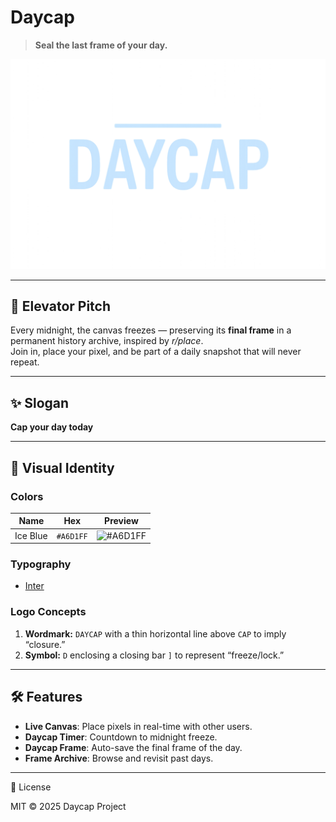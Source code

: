 # Daycap

> **Seal the last frame of your day.**

![Daycap Logo](./public/assets/daycap-logo.png)

---

## 📌 Elevator Pitch

Every midnight, the canvas freezes — preserving its **final frame** in a permanent history archive, inspired by _r/place_.  
Join in, place your pixel, and be part of a daily snapshot that will never repeat.

---

## ✨ Slogan

**Cap your day today**

---

## 🎨 Visual Identity

### Colors

| Name     | Hex       | Preview                                             |
| -------- | --------- | --------------------------------------------------- |
| Ice Blue | `#A6D1FF` | ![#A6D1FF](https://placehold.co/100/A6D1FF/000/png) |

### Typography

- [Inter](https://fonts.google.com/specimen/Inter)

### Logo Concepts

1. **Wordmark:** `DAYCAP` with a thin horizontal line above `CAP` to imply “closure.”
2. **Symbol:** `D` enclosing a closing bar `]` to represent “freeze/lock.”

---

## 🛠 Features

- **Live Canvas**: Place pixels in real-time with other users.
- **Daycap Timer**: Countdown to midnight freeze.
- **Daycap Frame**: Auto-save the final frame of the day.
- **Frame Archive**: Browse and revisit past days.

---

📜 License

MIT © 2025 Daycap Project
